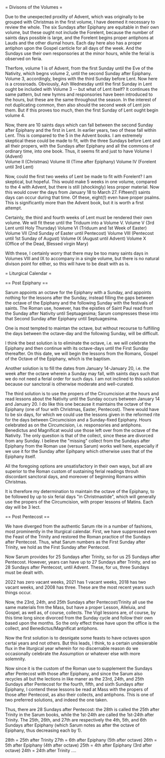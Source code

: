 = Divisons of the Volumes =

Due to the unexpected proxlity of Advent, which was originally to be grouped with Christmas in the first volume, I have deemed it necessary to review the whole. The six Sundays after Epiphany are equitable in their own volume, but these ought not include the Forelent, because the number of saints days possible is large, and the Forelent begins proper antiphons at Lauds and the other diurnal hours. Each day here also has a proper antiphon upon the Gospel canticle for all days of the week. And the Sundays use their own responsories at the minor hours, while the ferial is observed on feria.

Therfore, volume 1 is of Advent, from the first Sunday until the Eve of the Nativity, which begns volume 2, until the second Sunday after Epiphany. Volume 3, accordingly, begins with the third Sunday before Lent. Now here is a crossroads. Obviously, Ash Wednesday until the first Sunday in Lent ought be included with Volume 3 -- but what of Lent itself? It continues the same pattern, but new hymns and responsories have been introduced to the hours, but these are the same throughout the season. In the interest of not duplicating common, then also should the second week of Lent join them. But if this proves too much, then the first Sunday of Lent ought begin volume 4. 

Now, there are 10 saints days which can fall between the second Sunday after Epiphany and the first in Lent. In earlier years, two of these fall within Lent. This is compared to the 5 in the Advent books. I am extremely skeptical these could be made to fit, with the three Sundays before Lent and all their propers, with the Sundays after Epiphany and all the commons of ordinary time, into one book. Thus, it seems fit and just to have
Volume I 		(Advent)				
Volume II		(Christmas)
Volume III		(Time after Epiphany)
Volume IV		(Forelent until 3rd Lent)

Now, could the first two weeks of Lent be made to fit with Forelent? I am skeptical, but hopeful. This would make 5 weeks in one volume, compared to the 4 with Advent, but there is still (shockingly) less proper material. Now this would cover the days from January 18 to March 27. Fifteen(!) saints days can occur during that time. Of these, eight(!) even have proper psalms. This is significantly more than the Advent book, but it is worth a first attempt.

Certainly, the third and fourth weeks of Lent must be rendered their own volume. We will fit these until the Triduum into a Volume V.
Volume V 		(3rd Lent until Holy Thursday)
Volume VI 		(Triduum and 1st Week of Easter)
Volume VII 		(2nd Sunday of Easter until Pentecost)
Volume VIII		(Pentecost until 1st Sunday of August)
Volume IX		(August until Advent)
Volume X 		(Office of the Dead, Blessed virgin Mary)

With these, I certainly worry that there may be too many saints days in Volumes VIII and IX to accompany in a single volume, but there is no natural divison point for either, so this will have to be dealt with as is.
 
= Liturgical Calendar =

== Post Epiphany ==

Sarum appoints an octave for the Epiphany with a Sunday, and appoints nothing for the lessons after the Sunday, instead filling the gaps between the octave of the Epiphany and the following Sunday with the festivals of saints. The Roman use, however, has the epistles of Saint Paul read from the Sunday after Nativity until Septuagesima; Sarum compresses these into that Second Sunday after Epiphany until Septuagesima.

One is most tempted to maintan the octave, but without recourse to fulfilling the days between the octave-day and the following Sunday, will be difficult. 

I think the best solution is to eliminate the octave, i.e. we will celebrate the Epiphany and then continue with its octave-days until the First Sunday thereafter. On this date, we will begin the lessons from the Romans, Gospel of the Octave of the Epiphany, which is the baptism.

Another solution is to fill the dates from January 14-January 20, i.e. the week after the octave wherein a Sunday may fall, with saints days such that we do not need a ferial order for such days. I am not inclined to this solution because our sanctoral is otherwise moderate and well-curated.

The third solution is to use the propers of the Circumcision at the hours and read lessons about the Nativity until the Sunday occurs between January 14 and January 20. I do like this one because it maintains the octave of the Epiphany (one of four with Christmas, Easter, Pentecost). There would have to be six days, for which we could use the lessons given in the reformed rite for the days between Circumcision and a Sunday-fixed Epiphany. Hours celebrated as on the Circumcision, i.e. responsories and antiphons. Benedictus and Magnificat would use those left over from the octave of the Nativity. The only question is that of the collect, since these are divorced from any Sunday. I believe the "missing" collect from the Sundays after Epiphany from the Roman use (versus Sarum) works well here, especially if we use it for the Sunday after Epihpany which otherwise uses that of the Epiphany itself.

All the foregoing options are unsatisfactory in their own ways, but all are superior to the Roman custom of sustaining ferial readings throuh discordant sanctoral days, and moreover of beginning Romans within Christmas. 

It is therefore my determination to maintain the octave of the Epiphany, to be followed by up to six ferial days "in Christmastide", which will generally use the propers of the Circumcision, with proper lessons of Matins. Each day will be 3 lect.

== Post Pentecost ==

We have diverged from the authentic Sarum rite in a number of fashions, most prominently in the liturgical calendar. First, we have suppressed even the Feast of the Trinity and restored the Roman practice of the Sundays after Pentecost. Thus, what Sarum numbers as the First Sunday after Trinity, we hold as the First Sunday after Pentecost.

Now Sarum provides for 25 Sundays after Trinity, so for us 25 Sundays after Pentecost. However, years can have up to 27 Sundays after Trinity, and so 28 Sundays after Pentecost, until Advent. These, for us, three Sundays must be dealt with.

2022 has zero vacant weeks, 2021 has 1 vacant weeks, 2018 has two vacant weeks, and 2008 has three. These are the most recent years such things occur. 

Now, the 23rd, 24th, and 25th Sundays after Pentecost/Trinity all use the same materials frm the Mass, but have a proper Lesson, Alleluia, and Gospel, as well as, of course, collects. The Vigil lessons are, of course, by this time long since divorced from the Sunday cycle and follow their own based upon the months. So the only effect these have upon the office is the collect, and Benedictus/Magnificat antiphons.

Now the first solution is to desnigate some feasts to have octaves upon certai years and not others. But this leads, I think, to a certain undesierable flux in the liturgical year wherein for no discernable reason do we occasionally celebrate the Assumption or whatever else with more solemnity. 

Now since it is the custom of the Roman use to supplement the Sundays after Pentecost with those after Epiphany, and since the Sarum also recycles all but the lections in like maner as the 23rd, 24th, and 25th Sundays after Pentecost for the fourth, fifth, and sixth Sundays after Epiphany, I contend these lessons be read at Mass with the propers of those after Pentecost, as also their collects, and antiphons. This is one of two preferred solutions, and indeed the one taken.

Thus, there are 28 Sundays after Pentecost: the 28th is called the 25th after Trinity in the Sarum books, while the 1st-24th are called the 1st-24th after Trinity. The 25th, 26th, and 27th are respectively the 4th, 5th, and 6th Sundays after Epiphany (which Sarum notes as after the octave of Epiphany, thus decreasing each by 1).

28th = 25th after Trinity
27th = 6th after Epiphany (5th after octave)
26th = 5th after Epiphany (4th after octave)
25th = 4th after Epiphany (3rd after octave)
24th = 24th after Trinity
....